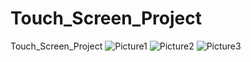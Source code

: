# Touch_Screen_Project
Touch_Screen_Project
![Picture1](./Picture1.jpg)
![Picture2](./Picture2.jpg)
![Picture3](./Picture3.jpg)
